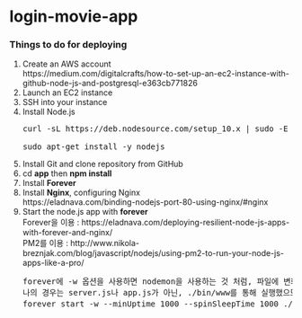 # login-movie-app

<h3>Things to do for deploying</h3>

<ol>
<li>Create an AWS account</li>
https://medium.com/digitalcrafts/how-to-set-up-an-ec2-instance-with-github-node-js-and-postgresql-e363cb771826<br>
<li>Launch an EC2 instance</li>
<li>SSH into your instance</li>
<li>Install Node.js</li>
<pre>
curl -sL https://deb.nodesource.com/setup_10.x | sudo -E bash -<br>
sudo apt-get install -y nodejs</pre>
<li>Install Git and clone repository from GitHub</li>
<li>cd <b>app</b> then <b>npm install</b></li>
<li>Install <b>Forever</b></li>
<li>Install <b>Nginx</b>, configuring Nginx</li>
https://eladnava.com/binding-nodejs-port-80-using-nginx/#nginx
<li>Start the node.js app with <b>forever</b></li>
<span>Forever을 이용 : https://eladnava.com/deploying-resilient-node-js-apps-with-forever-and-nginx/<br>
<span>PM2를 이용 : http://www.nikola-breznjak.com/blog/javascript/nodejs/using-pm2-to-run-your-node-js-apps-like-a-pro/ </span>
<pre>
forever에 -w 옵션을 사용하면 nodemon을 사용하는 것 처럼, 파일에 변화가 생겼을시 다시 서버를 켜준다.
나의 경우는 server.js나 app.js가 아닌, ./bin/www를 통해 실행했으므로 코드는
forever start -w --minUptime 1000 --spinSleepTime 1000 ./bin/www 가 된다.
</pre>
</ol>
